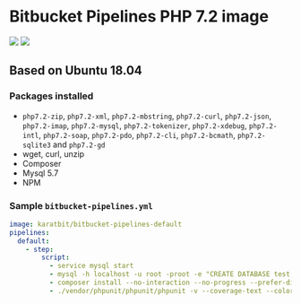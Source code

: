 # Bitbucket Pipelines PHP 7.2 image

[![](https://images.microbadger.com/badges/version/karatbit/bitbucket-pipelines-default.svg)](https://microbadger.com/images/karatbit/bitbucket-pipelines-default "Get your own version badge on microbadger.com") [![](https://images.microbadger.com/badges/image/karatbit/bitbucket-pipelines-default.svg)](https://microbadger.com/images/karatbit/bitbucket-pipelines-default "Get your own image badge on microbadger.com")

## Based on Ubuntu 18.04

### Packages installed

- `php7.2-zip`, `php7.2-xml`, `php7.2-mbstring`, `php7.2-curl`, `php7.2-json`, `php7.2-imap`, `php7.2-mysql`, `php7.2-tokenizer`, `php7.2-xdebug`, `php7.2-intl`, `php7.2-soap`, `php7.2-pdo`, `php7.2-cli`, `php7.2-bcmath`, `php7.2-sqlite3` and `php7.2-gd`
- wget, curl, unzip
- Composer
- Mysql 5.7
- NPM

### Sample `bitbucket-pipelines.yml`

```YAML
image: karatbit/bitbucket-pipelines-default
pipelines:
  default:
    - step:
        script:
          - service mysql start
          - mysql -h localhost -u root -proot -e "CREATE DATABASE test;"
          - composer install --no-interaction --no-progress --prefer-dist
          - ./vendor/phpunit/phpunit/phpunit -v --coverage-text --colors=never --stderr
```
